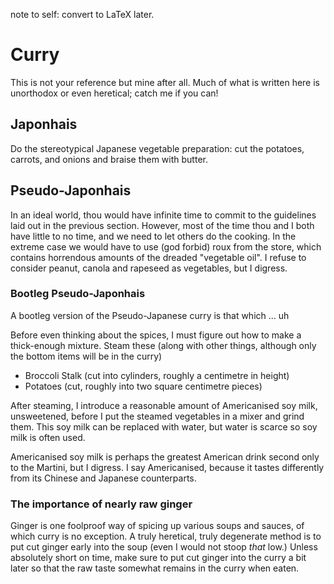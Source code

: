 note to self: convert to LaTeX later.

# Curry 
This is not your reference but mine after all. Much of what is written here is unorthodox or even heretical; catch me if you can!

## Japonhais
Do the stereotypical Japanese vegetable preparation: cut the potatoes, carrots, and onions and braise them with butter.

## Pseudo-Japonhais
In an ideal world, thou would have infinite time to commit to the guidelines laid out in the previous section.
However, most of the time thou and I both have little to no time, and we need to let others do the cooking.
In the extreme case we would have to use (god forbid) roux from the store, which contains horrendous amounts of the dreaded "vegetable oil".
I refuse to consider peanut, canola and rapeseed as vegetables, but I digress.

### Bootleg Pseudo-Japonhais
A bootleg version of the Pseudo-Japanese curry is that which ... uh

Before even thinking about the spices, I must figure out how to make a thick-enough mixture. 
Steam these (along with other things, although only the bottom items will be in the curry)
- Broccoli Stalk (cut into cylinders, roughly a centimetre in height)
- Potatoes (cut, roughly into two square centimetre pieces)

After steaming, I introduce a reasonable amount of Americanised soy milk, unsweetened, before I put the steamed vegetables in a mixer and grind them.
This soy milk can be replaced with water, but water is scarce so soy milk is often used.

Americanised soy milk is perhaps the greatest American drink second only to the Martini, but I digress.
I say Americanised, because it tastes differently from its Chinese and Japanese counterparts.

### The importance of nearly raw ginger
Ginger is one foolproof way of spicing up various soups and sauces, of which curry is no exception.
A truly heretical, truly degenerate method is to put cut ginger early into the soup (even I would not stoop <em>that</em> low.) 
Unless absolutely short on time, make sure to put cut ginger into the curry a bit later so that the raw taste somewhat remains in the curry when eaten.
